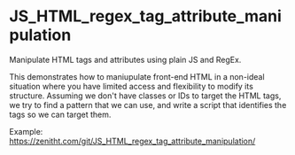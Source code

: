 # JS_HTML_regex_tag_attribute_manipulation
Manipulate HTML tags and attributes using plain JS and RegEx.

This demonstrates how to maniupulate front-end HTML in a non-ideal situation where you have limited access and flexibility to modify its structure. Assuming we don't have classes or IDs to target the HTML tags, we try to find a pattern that we can use, and write a script that identifies the tags so we can target them.

Example: https://zenitht.com/git/JS_HTML_regex_tag_attribute_manipulation/
